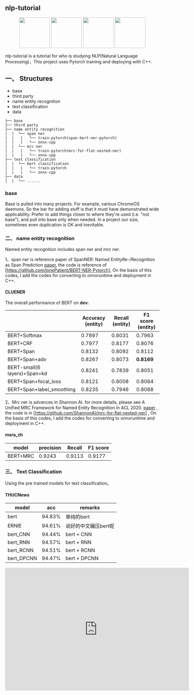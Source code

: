 ## nlp-tutorial

<p align="center">
  <img width="100" src="https://upload.wikimedia.org/wikipedia/commons/c/c0/ONNX_logo_main.png" />  
  <img width="100" src="https://media-thumbs.golden.com/OLqzmrmwAzY1P7Sl29k2T9WjJdM=/200x200/smart/golden-storage-production.s3.amazonaws.com/topic_images/e08914afa10a4179893eeb07cb5e4713.png" />
  <img width="100" src="https://upload.wikimedia.org/wikipedia/en/7/7d/Bazel_logo.svg" />
  <img width="100" src = "https://upload.wikimedia.org/wikipedia/commons/1/18/ISO_C%2B%2B_Logo.svg" />
</p>

nlp-tutorial is a tutorial for who is studying NLP(Natural Language Processing)，This project uses Pytorch training and deploying with C++.

## 一、 Structures
- base
- third party
- name entity recognition
- text classification
- data

```text
├── base
├── third party
├── name entity recognition
|  |  └── span ner
|  |   |   └── train-pytorch(span-bert-ner-pytorch)
|  |   |   └── onnx-cpp 
|  |  └── mrc ner
|  |   |   └── train-pytorch(mrc-for-flat-nested-ner)
|  |   |   └── onnx-cpp 
├── text classification
|  |  └── bert classification
|  |   |   └── train-pytorch
|  |   |   └── onnx-cpp 
├── data
|  |  └── ......
```

### base
Base is pulled into many projects. For example, various ChromeOS daemons. So
the bar for adding stuff is that it must have demonstrated wide
applicability. Prefer to add things closer to where they're used (i.e. "not
base"), and pull into base only when needed.  In a project our size,
sometimes even duplication is OK and inevitable.

### 二、 name entity recognition
Named entity recognition includes span ner and mrc ner.

1、span ner is reference paper of SpanNER: Named EntityRe-/Recognition as Span Prediction [paper](https://arxiv.org/pdf/2106.00641.pdf), the code is reference of [https://github.com/lonePatient/BERT-NER-Pytorch], On the basis of this codes, I add the codes for converting to onnxruntime and deployment in C++.


#### CLUENER

The overall performance of BERT on **dev**:

|              | Accuracy (entity)  | Recall (entity)    | F1 score (entity)  |
| ------------ | ------------------ | ------------------ | ------------------ |
| BERT+Softmax | 0.7897     | 0.8031     | 0.7963    |
| BERT+CRF     | 0.7977 | 0.8177 | 0.8076 |
| BERT+Span    | 0.8132 | 0.8092 | 0.8112 |
| BERT+Span+adv    | 0.8267 | 0.8073 | **0.8169** |
| BERT-small(6 layers)+Span+kd    | 0.8241 | 0.7839 | 0.8051 |
| BERT+Span+focal_loss    | 0.8121 | 0.8008 | 0.8064 |
| BERT+Span+label_smoothing   | 0.8235 | 0.7946 | 0.8088 |

2、Mrc ner is advances in Shannon.AI. for more details, please see A Unified MRC Framework for Named Entity Recognition In ACL 2020. [paper](https://arxiv.org/abs/1910.11476) , the code is in [https://github.com/ShannonAI/mrc-for-flat-nested-ner] , On the basis of this codes, I add the codes for converting to onnxruntime and deployment in C++.

#### msra_zh

|   model  | precision  | Recall | F1 score  |
| -------- | ---------- | ------ | --------- |
| BERT+MRC | 0.9243     | 0.9113 | 0.9177    |



### 三、 Text Classification

Using the pre trained models for text classification。

#### THUCNews

model|acc|remarks
--|--|--
bert|94.83%|单纯的bert
ERNIE|94.61%|说好的中文碾压bert呢  
bert_CNN|94.44%|bert + CNN  
bert_RNN|94.57%|bert + RNN  
bert_RCNN|94.51%|bert + RCNN  
bert_DPCNN|94.47%|bert + DPCNN  

<iframe style="width:100%;height:auto;min-width:600px;min-height:400px;" src="https://star-history.com/embed?secret=Z2hwX1NNV2hBajdtZnl0S2h0ckZpc3kycFMyYVljanJXcjFFelZ2bQ==#star-history/star-history&Date" frameBorder="0"></iframe>
